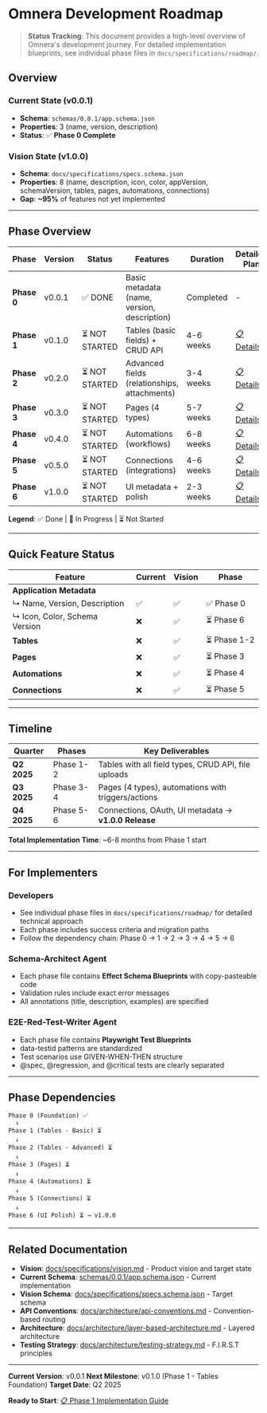# Omnera Development Roadmap

> **Status Tracking**: This document provides a high-level overview of Omnera's development journey. For detailed implementation blueprints, see individual phase files in `docs/specifications/roadmap/`.

## Overview

### Current State (v0.0.1)

- **Schema**: `schemas/0.0.1/app.schema.json`
- **Properties**: 3 (name, version, description)
- **Status**: ✅ **Phase 0 Complete**

### Vision State (v1.0.0)

- **Schema**: `docs/specifications/specs.schema.json`
- **Properties**: 8 (name, description, icon, color, appVersion, schemaVersion, tables, pages, automations, connections)
- **Gap**: **~95%** of features not yet implemented

---

## Phase Overview

| Phase       | Version | Status         | Features                                     | Duration  | Detailed Plan                                                          |
| ----------- | ------- | -------------- | -------------------------------------------- | --------- | ---------------------------------------------------------------------- |
| **Phase 0** | v0.0.1  | ✅ DONE        | Basic metadata (name, version, description)  | Completed | -                                                                      |
| **Phase 1** | v0.1.0  | ⏳ NOT STARTED | Tables (basic fields) + CRUD API             | 4-6 weeks | [📋 Details](docs/specifications/roadmap/phase-1-tables-foundation.md) |
| **Phase 2** | v0.2.0  | ⏳ NOT STARTED | Advanced fields (relationships, attachments) | 3-4 weeks | [📋 Details](docs/specifications/roadmap/phase-2-advanced-fields.md)   |
| **Phase 3** | v0.3.0  | ⏳ NOT STARTED | Pages (4 types)                              | 5-7 weeks | [📋 Details](docs/specifications/roadmap/phase-3-pages-system.md)      |
| **Phase 4** | v0.4.0  | ⏳ NOT STARTED | Automations (workflows)                      | 6-8 weeks | [📋 Details](docs/specifications/roadmap/phase-4-automations.md)       |
| **Phase 5** | v0.5.0  | ⏳ NOT STARTED | Connections (integrations)                   | 4-6 weeks | [📋 Details](docs/specifications/roadmap/phase-5-connections.md)       |
| **Phase 6** | v1.0.0  | ⏳ NOT STARTED | UI metadata + polish                         | 2-3 weeks | [📋 Details](docs/specifications/roadmap/phase-6-ui-metadata.md)       |

**Legend**: ✅ Done | 🚧 In Progress | ⏳ Not Started

---

## Quick Feature Status

| Feature                       | Current | Vision | Phase        |
| ----------------------------- | ------- | ------ | ------------ |
| **Application Metadata**      |         |        |              |
| ↳ Name, Version, Description  | ✅      | ✅     | ✅ Phase 0   |
| ↳ Icon, Color, Schema Version | ❌      | ✅     | ⏳ Phase 6   |
| **Tables**                    | ❌      | ✅     | ⏳ Phase 1-2 |
| **Pages**                     | ❌      | ✅     | ⏳ Phase 3   |
| **Automations**               | ❌      | ✅     | ⏳ Phase 4   |
| **Connections**               | ❌      | ✅     | ⏳ Phase 5   |

---

## Timeline

| Quarter     | Phases    | Key Deliverables                                     |
| ----------- | --------- | ---------------------------------------------------- |
| **Q2 2025** | Phase 1-2 | Tables with all field types, CRUD API, file uploads  |
| **Q3 2025** | Phase 3-4 | Pages (4 types), automations with triggers/actions   |
| **Q4 2025** | Phase 5-6 | Connections, OAuth, UI metadata → **v1.0.0 Release** |

**Total Implementation Time**: ~6-8 months from Phase 1 start

---

## For Implementers

### Developers

- See individual phase files in `docs/specifications/roadmap/` for detailed technical approach
- Each phase includes success criteria and migration paths
- Follow the dependency chain: Phase 0 → 1 → 2 → 3 → 4 → 5 → 6

### Schema-Architect Agent

- Each phase file contains **Effect Schema Blueprints** with copy-pasteable code
- Validation rules include exact error messages
- All annotations (title, description, examples) are specified

### E2E-Red-Test-Writer Agent

- Each phase file contains **Playwright Test Blueprints**
- data-testid patterns are standardized
- Test scenarios use GIVEN-WHEN-THEN structure
- @spec, @regression, and @critical tests are clearly separated

---

## Phase Dependencies

```
Phase 0 (Foundation) ✅
  ↓
Phase 1 (Tables - Basic) ⏳
  ↓
Phase 2 (Tables - Advanced) ⏳
  ↓
Phase 3 (Pages) ⏳
  ↓
Phase 4 (Automations) ⏳
  ↓
Phase 5 (Connections) ⏳
  ↓
Phase 6 (UI Polish) ⏳ → v1.0.0
```

---

## Related Documentation

- **Vision**: [docs/specifications/vision.md](docs/specifications/vision.md) - Product vision and target state
- **Current Schema**: [schemas/0.0.1/app.schema.json](schemas/0.0.1/app.schema.json) - Current implementation
- **Vision Schema**: [docs/specifications/specs.schema.json](docs/specifications/specs.schema.json) - Target schema
- **API Conventions**: [docs/architecture/api-conventions.md](docs/architecture/api-conventions.md) - Convention-based routing
- **Architecture**: [docs/architecture/layer-based-architecture.md](docs/architecture/layer-based-architecture.md) - Layered architecture
- **Testing Strategy**: [docs/architecture/testing-strategy.md](docs/architecture/testing-strategy.md) - F.I.R.S.T principles

---

**Current Version**: v0.0.1
**Next Milestone**: v0.1.0 (Phase 1 - Tables Foundation)
**Target Date**: Q2 2025

**Ready to Start**: [📋 Phase 1 Implementation Guide](docs/specifications/roadmap/phase-1-tables-foundation.md)
